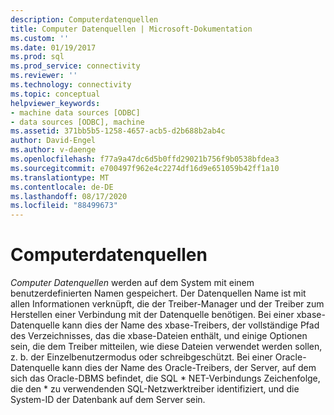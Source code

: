 ```yaml
---
description: Computerdatenquellen
title: Computer Datenquellen | Microsoft-Dokumentation
ms.custom: ''
ms.date: 01/19/2017
ms.prod: sql
ms.prod_service: connectivity
ms.reviewer: ''
ms.technology: connectivity
ms.topic: conceptual
helpviewer_keywords:
- machine data sources [ODBC]
- data sources [ODBC], machine
ms.assetid: 371bb5b5-1258-4657-acb5-d2b688b2ab4c
author: David-Engel
ms.author: v-daenge
ms.openlocfilehash: f77a9a47dc6d5b0ffd29021b756f9b0538bfdea3
ms.sourcegitcommit: e700497f962e4c2274df16d9e651059b42ff1a10
ms.translationtype: MT
ms.contentlocale: de-DE
ms.lasthandoff: 08/17/2020
ms.locfileid: "88499673"
---
```

# <a name="machine-data-sources"></a>Computerdatenquellen
*Computer Datenquellen* werden auf dem System mit einem benutzerdefinierten Namen gespeichert. Der Datenquellen Name ist mit allen Informationen verknüpft, die der Treiber-Manager und der Treiber zum Herstellen einer Verbindung mit der Datenquelle benötigen. Bei einer xbase-Datenquelle kann dies der Name des xbase-Treibers, der vollständige Pfad des Verzeichnisses, das die xbase-Dateien enthält, und einige Optionen sein, die dem Treiber mitteilen, wie diese Dateien verwendet werden sollen, z. b. der Einzelbenutzermodus oder schreibgeschützt. Bei einer Oracle-Datenquelle kann dies der Name des Oracle-Treibers, der Server, auf dem sich das Oracle-DBMS befindet, die SQL * NET-Verbindungs Zeichenfolge, die den \* zu verwendenden SQL-Netzwerktreiber identifiziert, und die System-ID der Datenbank auf dem Server sein.
